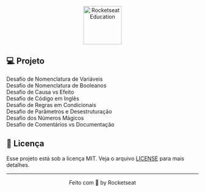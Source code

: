 <p align="center">
  <img alt="Rocketseat Education" src="https://avatars.githubusercontent.com/u/69590972?s=200&v=4" width="100px" />
</p>

## 💻 Projeto

Desafio de Nomenclatura de Variáveis <br>
Desafio de Nomenclatura de Booleanos <br>
Desafio de Causa vs Efeito <br>
Desafio de Código em Inglês <br>
Desafio de Regras em Condicionais <br>
Desafio de Parâmetros e Desestruturação <br>
Desafio dos Números Mágicos <br>
Desafio de Comentários vs Documentação

## 📝 Licença

Esse projeto está sob a licença MIT. Veja o arquivo [LICENSE](LICENSE) para mais detalhes.

---

<p align="center">
  Feito com 💜 by Rocketseat
</p>
